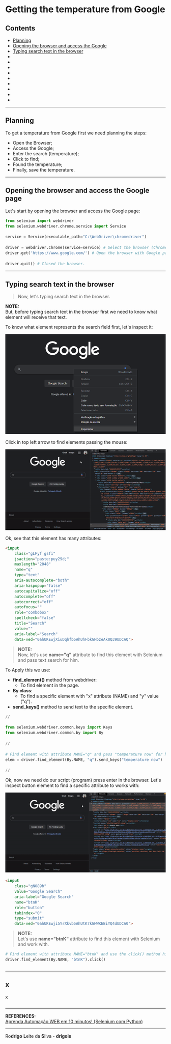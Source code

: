 # Getting the temperature from Google

## Contents

 - [Planning](#planning)
 - [Opening the browser and access the Google](#open)
 - [Typing search text in the browser](#typing-text)
 - [](#)
 - [](#)
 - [](#)
 - [](#)
 - [](#)
 - [](#)
 - [](#)
 - [](#)
 - [](#)

---

<div id="planning"></div>

## Planning

To get a temperature from Google first we need planning the steps:

 - Open the Browser;
 - Access the Google;
 - Enter the search (temperature);
 - Click to find;
 - Found the temperature;
 - Finally, save the temperature.

---

<div id="open"></div>

## Opening the browser and access the Google page

Let's start by opening the browser and access the Google page:

```python
from selenium import webdriver
from selenium.webdriver.chrome.service import Service

service = Service(executable_path="C:\WebDriver\chromedriver")

driver = webdriver.Chrome(service=service) # Select the browser (Chrome).
driver.get('https://www.google.com/') # Open the browser with Google page.

driver.quit() # Closed the browser.
```

---

<div id="typing-text"></div>

## Typing search text in the browser

> Now, let's typing search text in the browser.

**NOTE:**  
But, before typing search text in the browser first we need to know what element will receive that text.

To know what element represents the search field first, let's inspect it:

![img](images/inspect-01.png)  

Click in top left arrow to find elements passing the mouse:

![img](images/inspect-02.gif)  

Ok, see that this element has many attributes:

```html
<input
    class="gLFyf gsfi"
    jsaction="paste:puy29d;"
    maxlength="2048"
    name="q"
    type="text"
    aria-autocomplete="both"
    aria-haspopup="false"
    autocapitalize="off"
    autocomplete="off"
    autocorrect="off"
    autofocus=""
    role="combobox"
    spellcheck="false"
    title="Search"
    value=""
    aria-label="Search"
    data-ved="0ahUKEwjXiuDqhfb5AhUhFbkGHbzeAk0Q39UDCAQ">
```

> **NOTE:**  
> Now, let's use **name="q"** attribute to find this element with Selenium and pass text search for him.

To Apply this we use:

 - **find_element()** method from webdriver:
   - To find element in the page.
 - **By class**:
   - To find a specific element with "x" attribute (NAME) and "y" value ("q").
 - **send_keys()** method to send text to the specific element.

```python
//

from selenium.webdriver.common.keys import Keys
from selenium.webdriver.common.by import By

//

# Find element with attribute NAME="q" and pass "temperature now" for him.
elem = driver.find_element(By.NAME, "q").send_keys("temperature now")

//
```

Ok, now we need do our script (program) press enter in the browser. Let's inspect button element to find a specific attribute to works with:

![img](images/inspect-03.gif)  

```html
<input
    class="gNO89b"
    value="Google Search"
    aria-label="Google Search"
    name="btnK"
    role="button"
    tabindex="0"
    type="submit"
    data-ved="0ahUKEwji5YrXkvb5AhUtK7kGHWKEBiYQ4dUDCA0">
```

> **NOTE:**  
> Let's use **name="btnK"** attribute to find this element with Selenium and work with.

```python
# Find element with attribute NAME="btnK" and use the click() method him.
driver.find_element(By.NAME, "btnK").click()
```




```python

```
















































---

<div id=""></div>

## x

x


```python

```



---

**REFERENCES:**  
[Aprenda Automação WEB em 10 minutos! (Selenium com Python)](https://www.youtube.com/watch?v=myQIZElpXTU)  

---

Ro**drigo** **L**eite da **S**ilva - **drigols**

